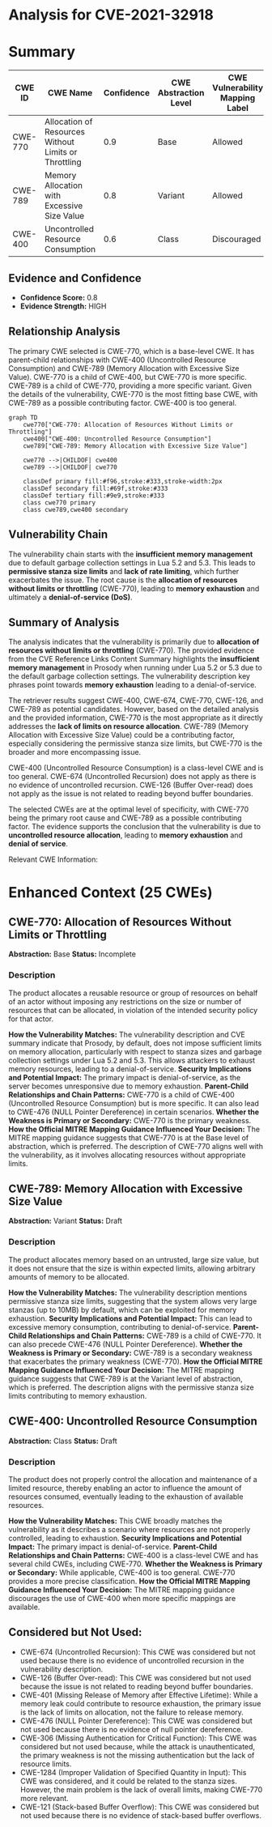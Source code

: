 # Analysis for CVE-2021-32918

# Summary
| CWE ID | CWE Name | Confidence | CWE Abstraction Level | CWE Vulnerability Mapping Label | CWE-Vulnerability Mapping Notes |
|---|---|---|---|---|---|
| CWE-770 | Allocation of Resources Without Limits or Throttling | 0.9 | Base | Allowed | Primary CWE |
| CWE-789 | Memory Allocation with Excessive Size Value | 0.8 | Variant | Allowed | Secondary Candidate |
| CWE-400 | Uncontrolled Resource Consumption | 0.6 | Class | Discouraged | Secondary Candidate |

## Evidence and Confidence

*   **Confidence Score:** 0.8
*   **Evidence Strength:** HIGH

## Relationship Analysis
The primary CWE selected is CWE-770, which is a base-level CWE. It has parent-child relationships with CWE-400 (Uncontrolled Resource Consumption) and CWE-789 (Memory Allocation with Excessive Size Value). CWE-770 is a child of CWE-400, but CWE-770 is more specific. CWE-789 is a child of CWE-770, providing a more specific variant. Given the details of the vulnerability, CWE-770 is the most fitting base CWE, with CWE-789 as a possible contributing factor. CWE-400 is too general.

```mermaid
graph TD
    cwe770["CWE-770: Allocation of Resources Without Limits or Throttling"]
    cwe400["CWE-400: Uncontrolled Resource Consumption"]
    cwe789["CWE-789: Memory Allocation with Excessive Size Value"]

    cwe770 -->|CHILDOF| cwe400
    cwe789 -->|CHILDOF| cwe770

    classDef primary fill:#f96,stroke:#333,stroke-width:2px
    classDef secondary fill:#69f,stroke:#333
    classDef tertiary fill:#9e9,stroke:#333
    class cwe770 primary
    class cwe789,cwe400 secondary
```

## Vulnerability Chain
The vulnerability chain starts with the **insufficient memory management** due to default garbage collection settings in Lua 5.2 and 5.3. This leads to **permissive stanza size limits** and **lack of rate limiting**, which further exacerbates the issue. The root cause is the **allocation of resources without limits or throttling** (CWE-770), leading to **memory exhaustion** and ultimately a **denial-of-service (DoS)**.

## Summary of Analysis
The analysis indicates that the vulnerability is primarily due to **allocation of resources without limits or throttling** (CWE-770). The provided evidence from the CVE Reference Links Content Summary highlights the **insufficient memory management** in Prosody when running under Lua 5.2 or 5.3 due to the default garbage collection settings. The vulnerability description key phrases point towards **memory exhaustion** leading to a denial-of-service.

The retriever results suggest CWE-400, CWE-674, CWE-770, CWE-126, and CWE-789 as potential candidates. However, based on the detailed analysis and the provided information, CWE-770 is the most appropriate as it directly addresses the **lack of limits on resource allocation**. CWE-789 (Memory Allocation with Excessive Size Value) could be a contributing factor, especially considering the permissive stanza size limits, but CWE-770 is the broader and more encompassing issue.

CWE-400 (Uncontrolled Resource Consumption) is a class-level CWE and is too general. CWE-674 (Uncontrolled Recursion) does not apply as there is no evidence of uncontrolled recursion. CWE-126 (Buffer Over-read) does not apply as the issue is not related to reading beyond buffer boundaries.

The selected CWEs are at the optimal level of specificity, with CWE-770 being the primary root cause and CWE-789 as a possible contributing factor. The evidence supports the conclusion that the vulnerability is due to **uncontrolled resource allocation**, leading to **memory exhaustion** and **denial of service**.

Relevant CWE Information:

# Enhanced Context (25 CWEs)

## CWE-770: Allocation of Resources Without Limits or Throttling
**Abstraction:** Base
**Status:** Incomplete

### Description
The product allocates a reusable resource or group of resources on behalf of an actor without imposing any restrictions on the size or number of resources that can be allocated, in violation of the intended security policy for that actor.

**How the Vulnerability Matches:** The vulnerability description and CVE summary indicate that Prosody, by default, does not impose sufficient limits on memory allocation, particularly with respect to stanza sizes and garbage collection settings under Lua 5.2 and 5.3. This allows attackers to exhaust memory resources, leading to a denial-of-service.
**Security Implications and Potential Impact:** The primary impact is denial-of-service, as the server becomes unresponsive due to memory exhaustion.
**Parent-Child Relationships and Chain Patterns:** CWE-770 is a child of CWE-400 (Uncontrolled Resource Consumption) but is more specific. It can also lead to CWE-476 (NULL Pointer Dereference) in certain scenarios.
**Whether the Weakness is Primary or Secondary:** CWE-770 is the primary weakness.
**How the Official MITRE Mapping Guidance Influenced Your Decision:** The MITRE mapping guidance suggests that CWE-770 is at the Base level of abstraction, which is preferred. The description of CWE-770 aligns well with the vulnerability, as it involves allocating resources without appropriate limits.

## CWE-789: Memory Allocation with Excessive Size Value
**Abstraction:** Variant
**Status:** Draft

### Description
The product allocates memory based on an untrusted, large size value, but it does not ensure that the size is within expected limits, allowing arbitrary amounts of memory to be allocated.

**How the Vulnerability Matches:** The vulnerability description mentions permissive stanza size limits, suggesting that the system allows very large stanzas (up to 10MB) by default, which can be exploited for memory exhaustion.
**Security Implications and Potential Impact:** This can lead to excessive memory consumption, contributing to denial-of-service.
**Parent-Child Relationships and Chain Patterns:** CWE-789 is a child of CWE-770. It can also precede CWE-476 (NULL Pointer Dereference).
**Whether the Weakness is Primary or Secondary:** CWE-789 is a secondary weakness that exacerbates the primary weakness (CWE-770).
**How the Official MITRE Mapping Guidance Influenced Your Decision:** The MITRE mapping guidance suggests that CWE-789 is at the Variant level of abstraction, which is preferred. The description aligns with the permissive stanza size limits contributing to memory exhaustion.

## CWE-400: Uncontrolled Resource Consumption
**Abstraction:** Class
**Status:** Draft

### Description
The product does not properly control the allocation and maintenance of a limited resource, thereby enabling an actor to influence the amount of resources consumed, eventually leading to the exhaustion of available resources.

**How the Vulnerability Matches:** This CWE broadly matches the vulnerability as it describes a scenario where resources are not properly controlled, leading to exhaustion.
**Security Implications and Potential Impact:** The primary impact is denial-of-service.
**Parent-Child Relationships and Chain Patterns:** CWE-400 is a class-level CWE and has several child CWEs, including CWE-770.
**Whether the Weakness is Primary or Secondary:** While applicable, CWE-400 is too general. CWE-770 provides a more precise classification.
**How the Official MITRE Mapping Guidance Influenced Your Decision:** The MITRE mapping guidance discourages the use of CWE-400 when more specific mappings are available.

## Considered but Not Used:
- CWE-674 (Uncontrolled Recursion): This CWE was considered but not used because there is no evidence of uncontrolled recursion in the vulnerability description.
- CWE-126 (Buffer Over-read): This CWE was considered but not used because the issue is not related to reading beyond buffer boundaries.
- CWE-401 (Missing Release of Memory after Effective Lifetime): While a memory leak could contribute to resource exhaustion, the primary issue is the lack of limits on allocation, not the failure to release memory.
- CWE-476 (NULL Pointer Dereference): This CWE was considered but not used because there is no evidence of null pointer dereference.
- CWE-306 (Missing Authentication for Critical Function): This CWE was considered but not used because, while the attack is unauthenticated, the primary weakness is not the missing authentication but the lack of resource limits.
- CWE-1284 (Improper Validation of Specified Quantity in Input): This CWE was considered, and it could be related to the stanza sizes. However, the main problem is the lack of overall limits, making CWE-770 more relevant.
- CWE-121 (Stack-based Buffer Overflow): This CWE was considered but not used because there is no evidence of stack-based buffer overflows.